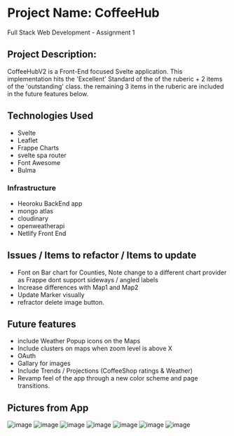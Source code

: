 # Project Name: CoffeeHub 
Full Stack Web Development - Assignment 1 
## Project Description: 
CoffeeHubV2 is a Front-End focused Svelte application. This implementation hits the 'Excellent' Standard of the of the ruberic + 2 items of the 'outstanding' class.
the remaining 3 items in the ruberic are included in the future features below.

## Technologies Used
- Svelte
- Leaflet
- Frappe Charts
- svelte spa router
- Font Awesome
- Bulma


### Infrastructure
- Heoroku BackEnd app
- mongo atlas
- cloudinary
- openweatherapi
- Netlify Front End


## Issues / Items to refactor / Items to update
- Font on Bar chart for Counties, Note change to a different chart provider as Frappe dont support sideways / angled labels
- Increase differences with Map1 and Map2
- Update Marker visually
- refractor delete image button.

## Future features
- include Weather Popup icons on the Maps
- Include clusters on maps when zoom level is above X
- OAuth
- Gallary for images
- Include Trends / Projections (CoffeeShop ratings & Weather)
- Revamp feel of the app through a new color scheme and page transitions.

## Pictures from App
![image](https://user-images.githubusercontent.com/76453989/171969517-c240b7f7-6dbe-4696-a5d7-4dc7dc563209.png)
![image](https://user-images.githubusercontent.com/76453989/171969528-01949d56-9ff1-4767-8c3e-68bca1d4019d.png)
![image](https://user-images.githubusercontent.com/76453989/171969632-681c8617-c534-4e08-b187-426f2bfc3366.png)
![image](https://user-images.githubusercontent.com/76453989/171969654-151df94a-6d5f-4237-912b-284513b690a6.png)
![image](https://user-images.githubusercontent.com/76453989/171969688-d636bf89-3a3b-4354-8965-f700ecfeac4b.png)
![image](https://user-images.githubusercontent.com/76453989/171969694-9bc6ff64-8683-4d8c-8eee-242e82d9c127.png)
![image](https://user-images.githubusercontent.com/76453989/171969677-12c60a08-0b06-405a-8ad8-295873ee28ec.png)





